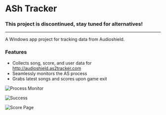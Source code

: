 ASh Tracker
=============

### This project is discontinued, stay tuned for alternatives!

-------

A Windows app project for tracking data from Audioshield.

### Features
- Collects song, score, and user data for http://audioshield.as2tracker.com
- Seamlessly monitors the AS process
- Grabs latest songs and scores upon game exit

![Process Monitor](http://f.bay.rocks/1gDJu)

![Success](http://f.bay.rocks/chDxq)

![Score Page](http://f.bay.rocks/CEBmU)
